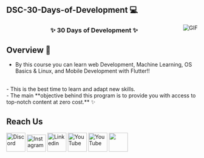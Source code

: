 ## DSC-30-Days-of-Development 💻
<p align="center">  
<img align="right" alt="GIF" src="https://media.giphy.com/media/3o7qE1YN7aBOFPRw8E/giphy.gif" />

</p>
<h3 align="center">
  ✨ 30 Days of  Development ✨
</h3>

<!-- OVERVIEW -->
## Overview 📝 
- By this course you can learn web Development, Machine Learning, OS Basics & Linux, and Mobile Development with Flutter!!
<br>
- This is the best time to learn and adapt new skills. <br>
- The main **objective behind this program is to provide you with access to top-notch content at zero cost.** ✨<br>

<!-- Reach Us -->
## Reach Us
[<img src="https://camo.githubusercontent.com/12186d388639617a2e279618c7692d60f5cc181b9a408689abcb5e5e402b1ab3/68747470733a2f2f646973636f72646170702e636f6d2f6173736574732f34313438346439326338373666373662323063376637343632323165383135312e737667" alt="Discord" width=50 height=50 />](https://discord.gg/5VuSjRH4Ba)
[<img src="https://cdn.icon-icons.com/icons2/2428/PNG/512/instagram_black_logo_icon_147122.png" alt="Instagram" width=50 height=45/>](https://www.instagram.com/dsc.geu/)
[<img src="https://cdn.icon-icons.com/icons2/1/PNG/256/sociallinkedin_member_30.png" alt="Linkedin" width=50 height=50/>](https://www.linkedin.com/company/dscgeu)
[<img src="https://cdn.icon-icons.com/icons2/1/PNG/256/social_youtube_23.png" alt="YouTube" width=50 height=50/>](https://www.youtube.com/channel/UCWT-7K5q2d38fdFoORd1G_g)
[<img src="https://cdn.icon-icons.com/icons2/2389/PNG/512/telegram_logo_icon_144811.png" alt="YouTube" width=50 height=50/>](https://t.me/joinchat/ObSwHEzzhweSjRFxR0ZxjQ)
<a href="mailto:dsc.geu@gmail.com"><img src="https://cdn.icon-icons.com/icons2/652/PNG/512/gmail_icon-icons.com_59877.png" width=50 height=50/></a>
